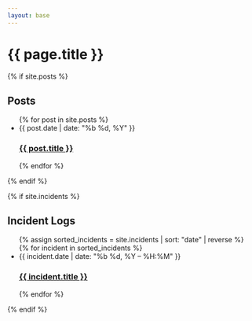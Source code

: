 ```yaml
---
layout: base
---
```


<div class="home">

  <h1 class="page-heading">{{ page.title }}</h1>

  {% if site.posts %}
    <h2>Posts</h2>
    <ul class="post-list">
      {% for post in site.posts %}
        <li>
          <span class="post-meta">{{ post.date | date: "%b %d, %Y" }}</span>
          <h3><a class="post-link" href="{{ post.url | relative_url }}">{{ post.title }}</a></h3>
        </li>
      {% endfor %}
    </ul>
  {% endif %}

  {% if site.incidents %}
    <h2>Incident Logs</h2>
    <ul class="incident-list">
      {% assign sorted_incidents = site.incidents | sort: "date" | reverse %}
      {% for incident in sorted_incidents %}
        <li>
          <span class="incident-meta">{{ incident.date | date: "%b %d, %Y – %H:%M" }}</span>
          <h3><a class="incident-link" href="{{ incident.url | relative_url }}">{{ incident.title }}</a></h3>
        </li>
      {% endfor %}
    </ul>
  {% endif %}

</div>

